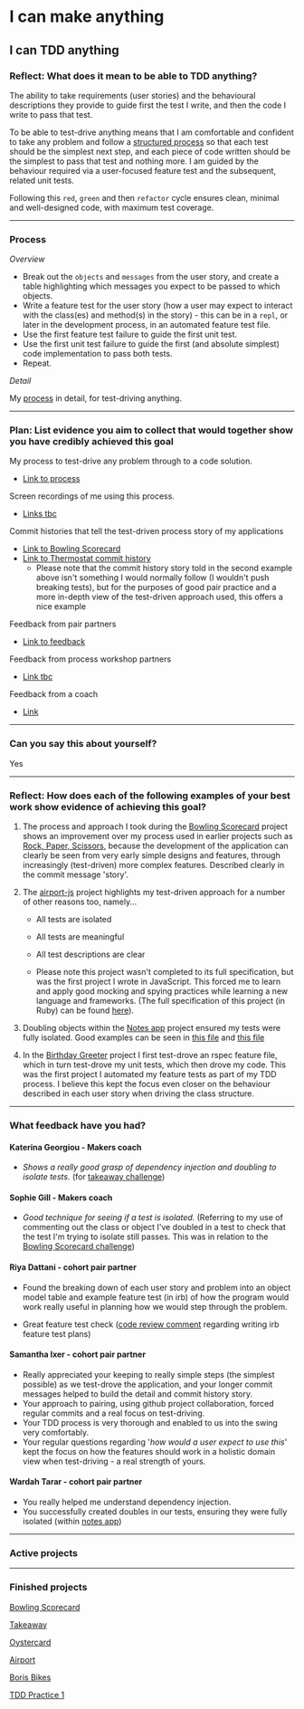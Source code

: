 # I can make anything

## I can TDD anything

### Reflect: What does it mean to be able to TDD anything?

The ability to take requirements (user stories) and the behavioural descriptions they provide to guide first the test I write, and then the code I write to pass that test.

To be able to test-drive anything means that I am comfortable and confident to take any problem and follow a [structured process](https://github.com/mattTea/Portfolio/blob/master/processes/tdd.md) so that each test should be the simplest next step, and each piece of code written should be the simplest to pass that test and nothing more. I am guided by the behaviour required via a user-focused feature test and the subsequent, related unit tests.

Following this `red`, `green` and then `refactor` cycle ensures clean, minimal and well-designed code, with maximum test coverage.

------

### Process

_Overview_

- Break out the `objects` and `messages` from the user story, and create a table highlighting which messages you expect to be passed to which objects.
- Write a feature test for the user story (how a user may expect to interact with the class(es) and method(s) in the story) - this can be in a `repl`, or later in the development process, in an automated feature test file.
- Use the first feature test failure to guide the first unit test.
- Use the first unit test failure to guide the first (and absolute simplest) code implementation to pass both tests.
- Repeat.


_Detail_

My [process](https://github.com/mattTea/Portfolio/blob/master/processes/tdd.md) in detail, for test-driving anything.


------

### Plan: List evidence you aim to collect that would together show you have credibly achieved this goal

My process to test-drive any problem through to a code solution.
- [Link to process](https://github.com/mattTea/Portfolio/blob/master/processes/tdd.md)

Screen recordings of me using this process.
- [Links tbc]()

<!-- Add screen recording link of process workshop above -->

Commit histories that tell the test-driven process story of my applications
- [Link to Bowling Scorecard](https://github.com/mattTea/bowling-challenge/commits/master)
- [Link to Thermostat commit history](https://github.com/samanthaixer/thermostatWeds/commits/master)
  - Please note that the commit history story told in the second example above isn't something I would normally follow (I wouldn't push breaking tests), but for the purposes of good pair practice and a more in-depth view of the test-driven approach used, this offers a nice example

Feedback from pair partners
- [Link to feedback](https://github.com/mattTea/Portfolio/blob/master/goals_and_evidence/1_make_anything/1_tdd_anything.md#what-feedback-have-you-had)

Feedback from process workshop partners
- [Link tbc]()

<!-- Feedback from Arthur above -->

Feedback from a coach
- [Link](https://github.com/mattTea/Portfolio/blob/master/goals_and_evidence/1_make_anything/1_tdd_anything.md#what-feedback-have-you-had)


------

### Can you say this about yourself? 

Yes


------

### Reflect: How does each of the following examples of your best work show evidence of achieving this goal?

1. The process and approach I took during the [Bowling Scorecard](https://github.com/mattTea/bowling-challenge/commits/master) project shows an improvement over my process used in earlier projects such as [Rock, Paper, Scissors](https://github.com/mattTea/rps-challenge/commits/master), because the development of the application can clearly be seen from very early simple designs and features, through increasingly (test-driven) more complex features. Described clearly in the commit message 'story'.

2. The [airport-js](https://github.com/mattTea/airport-js/blob/master/spec/PlaneSpec.js) project highlights my test-driven approach for a number of other reasons too, namely...
    - All tests are isolated
    - All tests are meaningful
    - All test descriptions are clear

    - Please note this project wasn't completed to its full specification, but was the first project I wrote in JavaScript. This forced me to learn and apply good mocking and spying practices while learning a new language and frameworks. (The full specification of this project (in Ruby) can be found [here](https://github.com/mattTea/airport_challenge)).

3. Doubling objects within the [Notes app](https://github.com/mattTea/notes-app-Tuesday) project ensured my tests were fully isolated. Good examples can be seen in [this file](https://github.com/mattTea/notes-app-Tuesday/blob/master/public/src/notes-list-view-tests.js) and [this file](https://github.com/mattTea/notes-app-Tuesday/blob/master/public/src/note-controller-tests.js)

4. In the [Birthday Greeter](https://github.com/mattTea/Portfolio/blob/master/projects/birthday.md) project I first test-drove an rspec feature file, which in turn test-drove my unit tests, which then drove my code. This was the first project I automated my feature tests as part of my TDD process. I believe this kept the focus even closer on the behaviour described in each user story when driving the class structure.

------

### What feedback have you had?

#### Katerina Georgiou - Makers coach

- _Shows a really good grasp of dependency injection and doubling to isolate tests._ (for [takeaway challenge](https://github.com/mattTea/Portfolio/blob/master/projects/takeaway.md))


#### Sophie Gill - Makers coach

- _Good technique for seeing if a test is isolated._ (Referring to my use of commenting out the class or object I've doubled in a test to check that the test I'm trying to isolate still passes. This was in relation to the [Bowling Scorecard challenge](https://github.com/mattTea/Portfolio/blob/master/projects/bowling.md))


#### Riya Dattani - cohort pair partner

- Found the breaking down of each user story and problem into an object model table and example feature test (in irb) of how the program would work really useful in planning how we would step through the problem.

- Great feature test check ([code review comment](https://github.com/makersacademy/airport_challenge/pull/1328#discussion_r264163812) regarding writing irb feature test plans)


#### Samantha Ixer - cohort pair partner

- Really appreciated your keeping to really simple steps (the simplest possible) as we test-drove the application, and your longer commit messages helped to build the detail and commit history story.
- Your approach to pairing, using github project collaboration, forced regular commits and a real focus on test-driving.
- Your TDD process is very thorough and enabled to  us into the swing very comfortably.
- Your regular questions regarding '_how would a user expect to use this_' kept the focus on how the features should work in a holistic domain view when test-driving - a real strength of yours.


#### Wardah Tarar - cohort pair partner

- You really helped me understand dependency injection.
- You successfully created doubles in our tests, ensuring they were fully isolated (within [notes app](https://github.com/mattTea/Portfolio/blob/master/projects/notes-js.md))


------

### Active projects


------

### Finished projects

[Bowling Scorecard](https://github.com/mattTea/Portfolio/blob/master/projects/bowling.md)

[Takeaway](https://github.com/mattTea/Portfolio/blob/master/projects/takeaway.md)

[Oystercard](https://github.com/mattTea/Portfolio/blob/master/projects/oystercard.md)

[Airport](https://github.com/mattTea/Portfolio/blob/master/projects/airport.md)

[Boris Bikes](https://github.com/mattTea/Portfolio/blob/master/projects/boris_bikes.md)

[TDD Practice 1](https://github.com/mattTea/Portfolio/blob/master/projects/tdd_practice_1.md)
